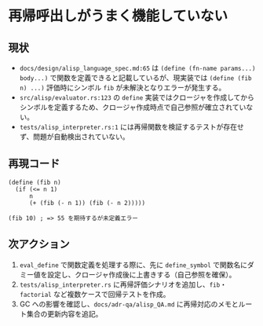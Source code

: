 # 再帰呼出しがうまく機能していない

## 現状
- `docs/design/alisp_language_spec.md:65` は `(define (fn-name params...) body...)` で関数を定義できると記載しているが、現実装では `(define (fib n) ...)` 評価時にシンボル `fib` が未解決となりエラーが発生する。
- `src/alisp/evaluator.rs:123` の `define` 実装ではクロージャを作成してからシンボルを定義するため、クロージャ作成時点で自己参照が確立されていない。
- `tests/alisp_interpreter.rs:1` には再帰関数を検証するテストが存在せず、問題が自動検出されていない。

## 再現コード
```
(define (fib n)
  (if (<= n 1)
      n
      (+ (fib (- n 1)) (fib (- n 2)))))

(fib 10) ; => 55 を期待するが未定義エラー
```

## 次アクション
1. `eval_define` で関数定義を処理する際に、先に `define_symbol` で関数名にダミー値を設定し、クロージャ作成後に上書きする（自己参照を確保）。
2. `tests/alisp_interpreter.rs` に再帰評価シナリオを追加し、`fib`・`factorial` など複数ケースで回帰テストを作成。
3. GC への影響を確認し、`docs/adr-qa/alisp_QA.md` に再帰対応のメモとルート集合の更新内容を追記。
